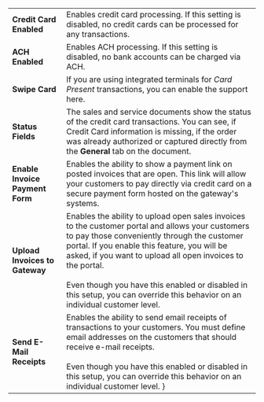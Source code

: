 |                                 |                                                                                                                                |
|---------------------------------|--------------------------------------------------------------------------------------------------------------------------------|
| **Credit Card Enabled**         | Enables credit card processing. If this setting is disabled, no credit cards can be processed for any transactions.            |
| **ACH Enabled**                 | Enables ACH processing. If this setting is disabled, no bank accounts can be charged via ACH.                                  |
| **Swipe Card**                  | If you are using integrated terminals for *Card Present* transactions, you can enable the support here.                        |
| **Status Fields**               | The sales and service documents show the status of the credit card transactions. You can see, if Credit Card information is missing, if the order was already authorized or captured directly from the **General** tab on the document. |
| **Enable Invoice Payment Form** | Enables the ability to show a payment link on posted invoices that are open. This link will allow your customers to pay directly via credit card on a secure payment form hosted on the gateway's systems. |
| **Upload Invoices to Gateway**  | Enables the ability to upload open sales invoices to the customer portal and allows your customers to pay those conveniently through the customer portal. If you enable this feature, you will be asked, if you want to upload all open invoices to the portal.<br><br>Even though you have this enabled or disabled in this setup, you can override this behavior on an individual customer level. |
| **Send E-Mail Receipts**        | Enables the ability to send email receipts of transactions to your customers. You must define email addresses on the customers that should receive e-mail receipts.<br><br>Even though you have this enabled or disabled in this setup, you can override this behavior on an individual customer level. }